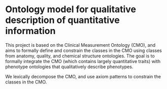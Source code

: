 # Ontology model for qualitative description of quantitative information

This project is based on the Clinical Measurement Ontology (CMO), and
aims to formally define and constrain the classes in the CMO using
classes from anatomy, quality, and chemical structure ontologies. The
goal is to formally integrate the CMO (which contains largely
quantitative traits) with phenotype ontologies that qualitatively
describe phenotypes.

We lexically decompose the CMO, and use axiom patterns to constrain
the classes in the CMO.